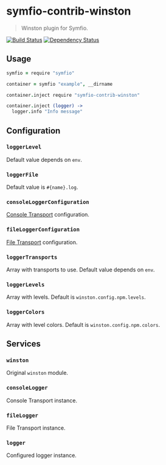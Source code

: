 # symfio-contrib-winston

> Winston plugin for Symfio.

[![Build Status](http://teamcity.rithis.com/httpAuth/app/rest/builds/buildType:id:bt20,branch:master/statusIcon?guest=1)](http://teamcity.rithis.com/viewType.html?buildTypeId=bt20&guest=1)
[![Dependency Status](https://gemnasium.com/symfio/symfio-contrib-winston.png)](https://gemnasium.com/symfio/symfio-contrib-winston)

## Usage

```coffee
symfio = require "symfio"

container = symfio "example", __dirname

container.inject require "symfio-contrib-winston"

container.inject (logger) ->
  logger.info "Info message"
```

## Configuration

### `loggerLevel`

Default value depends on `env`.

### `loggerFile`

Default value is `#{name}.log`.

### `consoleLoggerConfiguration`

[Console Transport](https://github.com/flatiron/winston/blob/master/docs/transports.md#console-transport)
configuration.

### `fileLoggerConfiguration`

[File Transport](https://github.com/flatiron/winston/blob/master/docs/transports.md#file-transport)
configuration.

### `loggerTransports`

Array with transports to use. Default value depends on `env`.

### `loggerLevels`

Array with levels. Default is `winston.config.npm.levels`.

### `loggerColors`

Array with level colors. Default is `winston.config.npm.colors`.

## Services

### `winston`

Original `winston` module.

### `consoleLogger`

Console Transport instance.

### `fileLogger`

File Transport instance.

### `logger`

Configured logger instance.
